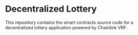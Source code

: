 # Decentralized Lottery
This repository contains the smart contracts source code for a decentralized lottery application powered by Chainlink VRF.

